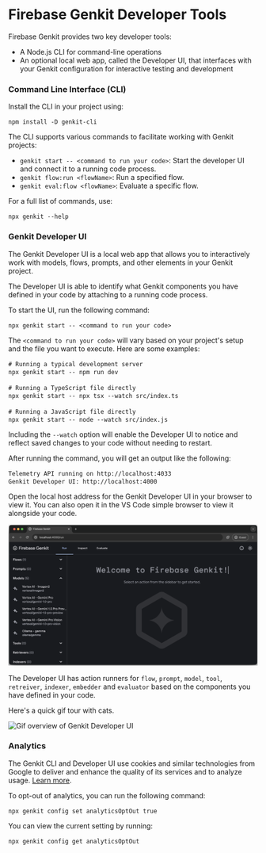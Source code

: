 # Firebase Genkit Developer Tools

Firebase Genkit provides two key developer tools:

- A Node.js CLI for command-line operations
- An optional local web app, called the Developer UI, that interfaces with your Genkit configuration for interactive testing and development

### Command Line Interface (CLI)

Install the CLI in your project using:

```posix-terminal
npm install -D genkit-cli
```

The CLI supports various commands to facilitate working with Genkit projects:

- `genkit start -- <command to run your code>`: Start the developer UI and connect it to a running code process.
- `genkit flow:run <flowName>`: Run a specified flow.
- `genkit eval:flow <flowName>`: Evaluate a specific flow.

For a full list of commands, use:

```posix-terminal
npx genkit --help
```

### Genkit Developer UI

The Genkit Developer UI is a local web app that allows you to interactively work with models, flows, prompts, and other elements in your Genkit project.

The Developer UI is able to identify what Genkit components you have defined in your code by attaching to a running code process.

To start the UI, run the following command:

```posix-terminal
npx genkit start -- <command to run your code>
```

The `<command to run your code>` will vary based on your project's setup and the file you want to execute. Here are some examples:

```posix-terminal
# Running a typical development server
npx genkit start -- npm run dev

# Running a TypeScript file directly
npx genkit start -- npx tsx --watch src/index.ts

# Running a JavaScript file directly
npx genkit start -- node --watch src/index.js
```

Including the `--watch` option will enable the Developer UI to notice and reflect saved changes to your code without needing to restart.

After running the command, you will get an output like the following:

```posix-terminal
Telemetry API running on http://localhost:4033
Genkit Developer UI: http://localhost:4000
```

Open the local host address for the Genkit Developer UI in your browser to view it. You can also open it in the VS Code simple browser to view it alongside your code.

![Welcome to Genkit Developer UI](resources/welcome_to_genkit_developer_ui.png)

The Developer UI has action runners for `flow`, `prompt`, `model`, `tool`, `retreiver`, `indexer`, `embedder` and `evaluator` based on the components you have defined in your code.

Here's a quick gif tour with cats.

![Gif overview of Genkit Developer UI](resources/genkit_developer_ui_overview.gif)

### Analytics

The Genkit CLI and Developer UI use cookies and similar technologies from Google
to deliver and enhance the quality of its services and to analyze usage.
[Learn more](https://policies.google.com/technologies/cookies).

To opt-out of analytics, you can run the following command:

```posix-terminal
npx genkit config set analyticsOptOut true
```

You can view the current setting by running:

```posix-terminal
npx genkit config get analyticsOptOut
```
